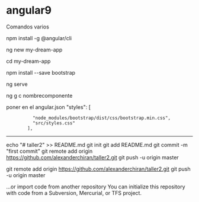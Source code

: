 # angular9

Comandos varios

npm install -g @angular/cli

ng new my-dream-app

cd my-dream-app

npm install --save bootstrap

ng serve

ng g c nombrecomponente

poner en el angular.json
 "styles": [
              
              "node_modules/bootstrap/dist/css/bootstrap.min.css",
              "src/styles.css"
            ],


------------------------------------------------------------------------------------------------------------------------------

echo "# taller2" >> README.md
git init
git add README.md
git commit -m "first commit"
git remote add origin https://github.com/alexanderchiran/taller2.git
git push -u origin master

git remote add origin https://github.com/alexanderchiran/taller2.git
git push -u origin master
                
…or import code from another repository
You can initialize this repository with code from a Subversion, Mercurial, or TFS project.

